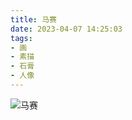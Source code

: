 ```yaml
---
title: 马赛
date: 2023-04-07 14:25:03
tags:
- 画
- 素描
- 石膏
- 人像
---
```


![马赛](86F9BF2F-1E8E-4105-836A-446F51F19A2B_1_102_o.JPG)